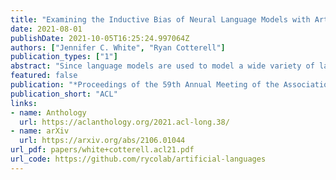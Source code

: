 ```yaml
---
title: "Examining the Inductive Bias of Neural Language Models with Artificial Languages"
date: 2021-08-01
publishDate: 2021-10-05T16:25:24.997064Z
authors: ["Jennifer C. White", "Ryan Cotterell"]
publication_types: ["1"]
abstract: "Since language models are used to model a wide variety of languages, it is natural to ask whether the neural architectures used for the task have inductive biases towards modeling particular types of languages. Investigation of these biases has proved complicated due to the many variables that appear in the experimental setup. Languages vary in many typological dimensions, and it is difficult to single out one or two to investigate without the others acting as confounders. We propose a novel method for investigating the inductive biases of language models using artificial languages. These languages are constructed to allow us to create parallel corpora across languages that differ only in the typological feature being investigated, such as word order. We then use them to train and test language models. This constitutes a fully controlled causal framework, and demonstrates how grammar engineering can serve as a useful tool for analyzing neural models. Using this method, we find that commonly used neural architectures exhibit different inductive biases: LSTMs display little preference with respect to word ordering, while transformers display a clear preference for some orderings over others. Further, we find that neither the inductive bias of the LSTM nor that of the transformer appear to reflect any tendencies that we see in attested natural languages"
featured: false
publication: "*Proceedings of the 59th Annual Meeting of the Association for Computational Linguistics and the 10th International Joint Conference on Natural Language Processing (Volume 1: Long Papers)*"
publication_short: "ACL"
links:
- name: Anthology
  url: https://aclanthology.org/2021.acl-long.38/
- name: arXiv
  url: https://arxiv.org/abs/2106.01044
url_pdf: papers/white+cotterell.acl21.pdf
url_code: https://github.com/rycolab/artificial-languages
---
```


